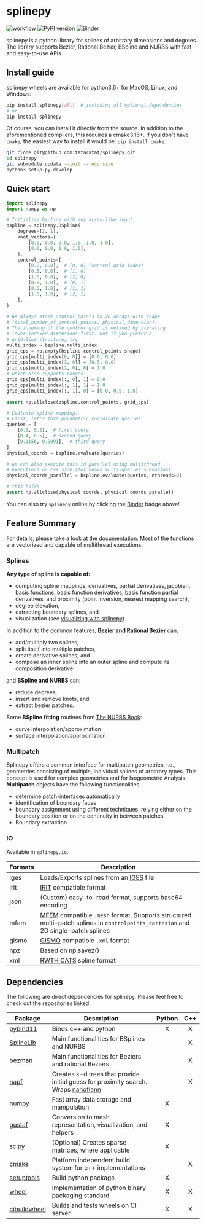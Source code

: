 # splinepy
[![workflow](https://github.com/tataratat/splinepy/actions/workflows/main.yml/badge.svg)](https://github.com/tataratat/splinepy/actions)
[![PyPI version](https://badge.fury.io/py/splinepy.svg)](https://badge.fury.io/py/splinepy)
[![Binder](https://mybinder.org/badge_logo.svg)](https://mybinder.org/v2/gh/tataratat/try-splinepy/main)

splinepy is a python library for splines of arbitrary dimensions and degrees.
The library supports Bezier, Rational Bezier, BSpline and NURBS with fast and easy-to-use APIs.

## Install guide
splinepy wheels are available for python3.6+ for MacOS, Linux, and Windows:
```bash
pip install splinepy[all]  # including all optional dependencies
# or
pip install splinepy
```


Of course, you can install it directly from the source.
In addition to the aforementioned compilers, this requires a cmake3.16+. If you don't have `cmake`, the easiest way to install it would be: `pip install cmake`.
```bash
git clone git@github.com:tataratat/splinepy.git
cd splinepy
git submodule update --init --recursive
python3 setup.py develop
```

## Quick start
```python
import splinepy
import numpy as np

# Initialize bspline with any array-like input
bspline = splinepy.BSpline(
    degrees=[2, 1],
    knot_vectors=[
        [0.0, 0.0, 0.0, 1.0, 1.0, 1.0],
        [0.0, 0.0, 1.0, 1.0],
    ],
    control_points=[
        [0.0, 0.0],  # [0, 0] (control grid index)
        [0.5, 0.0],  # [1, 0]
        [1.0, 0.0],  # [2, 0]
        [0.0, 1.0],  # [0, 1]
        [0.5, 1.0],  # [1, 1]
        [1.0, 1.0],  # [2, 1]
    ],
)

# We always store control points in 2D arrays with shape
# (total_number_of_control_points, physical_dimension).
# The indexing of the control grid is defined by iterating
# lower-indexed dimensions first. But if you prefer a
# grid-like structure, try
multi_index = bspline.multi_index
grid_cps = np.empty(bspline.control_points.shape)
grid_cps[multi_index[0, 0]] = [0.0, 0.0]
grid_cps[multi_index[1, 0]] = [0.5, 0.0]
grid_cps[multi_index[2, 0], 0] = 1.0
# which also supports ranges
grid_cps[multi_index[:, 0], 1] = 0.0
grid_cps[multi_index[:, 1], 1] = 1.0
grid_cps[multi_index[:, 1], 0] = [0.0, 0.5, 1.0]

assert np.allclose(bspline.control_points, grid_cps)

# Evaluate spline mapping.
# First, let's form parametric coordinate queries
queries = [
    [0.1, 0.2],  # first query
    [0.4, 0.5],  # second query
    [0.1156, 0.9091],  # third query
]
physical_coords = bspline.evaluate(queries)

# we can also execute this in parallel using multithread
# executions on c++ side (for heavy multi-queries scenarios)
physical_coords_parallel = bspline.evaluate(queries, nthreads=2)

# this holds
assert np.allclose(physical_coords, physical_coords_parallel)
```
You can also try `splinepy` online by clicking the [Binder](https://mybinder.org/v2/gh/tataratat/try-splinepy/main) badge above!

## Feature Summary
For details, please take a look at the [documentation](https://tataratat.github.io/splinepy).
Most of the functions are vectorized and capable of multithread executions.

### Splines
__Any type of spline is capable of:__
- computing spline mappings, derivatives, partial derivatives, jacobian, basis functions, basis function derivatives, basis function partial derivatives, and proximity (point inversion, nearest mapping search),
- degree elevation,
- extracting boundary splines, and
- visualization (see [visualizing with splinepy](docs/markdown/spline_plotting.md)).

In addition to the common features, __Bezier and Rational Bezier__ can:
- add/multiply two splines,
- split itself into multiple patches,
- create derivative splines, and
- compose an inner spline into an outer spline and compute its composition derivative

and __BSpline and NURBS__ can:
- reduce degrees,
- insert and remove knots, and
- extract bezier patches.

Some __BSpline fitting__ routines from [The NURBS Book](https://link.springer.com/book/10.1007/978-3-642-97385-7):
- curve interpolation/approximation
- surface interpolation/approximation

### Multipatch
Splinepy offers a common interface for multipatch geometries, i.e., geometries consisting of multiple, individual splines of arbitrary types. This concept is used for complex geometries and for Isogeometric Analysis. __Multipatch__ objects have the following functionalities:
 - determine patch-interfaces automatically
 - identification of boundary faces
 - boundary assignment using different techniques, relying either on the boundary position or on the continuity in between patches
 - Boundary extraction

### IO
Available in `splinepy.io`.

| Formats | Description                                                                                                                                          |
| ------- | ---------------------------------------------------------------------------------------------------------------------------------------------------- |
| iges    | Loads/Exports splines from an [IGES](https://en.wikipedia.org/wiki/IGES) file                                                                        |
| irit    | [IRIT](https://www.cs.technion.ac.il/~irit/) compatible format                                                                                       |
| json    | (Custom) easy-to-read format, supports base64 encoding                                                                                               |
| mfem    | [MFEM](https://mfem.org) compatible `.mesh` format. Supports structured multi-patch splines in `controlpoints_cartesian` and 2D single-patch splines |
| gismo   | [GISMO](https://gismo.github.io) compatible `.xml` format                                                                                            |
| npz     | Based on np.savez()                                                                                                                                  |
| xml     | [RWTH CATS](https://www.cats.rwth-aachen.de/) spline format                                                                                          |


## Dependencies
The following are direct dependencies for splinepy. Please feel free to check out the repositories linked.

| Package | Description                                             | Python | C++ |
| ------- | ------------------------------------------------------- | :----: | :---: |
| [pybind11](https://github.com/pybind/pybind11) | Binds c++ and python | X | X |
| [SplineLib](https://github.com/tataratat/SplineLib) | Main functionalities for BSplines and NURBS |    | X |
| [bezman](https://github.com/tataratat/bezman)       | Main functionalities for Beziers and rational Beziers |    | X |
| [napf](https://github.com/tataratat/napf)           | Creates k-d trees that provide initial guess for proximity search. Wraps [nanoflann](https://github.com/jlblancoc/nanoflann) |   | X |
| [numpy](https://numpy.org) | Fast array data storage and manipulation | X |   |
| [gustaf](https://github.com/tataratat/gustaf) | Conversion to mesh representation, visualization, and helpers | X |  |
| [scipy](https://scipy.org) | (Optional) Creates sparse matrices, where applicable | X |   |
| [cmake](https://cmake.org) | Platform independent build system for c++ implementations |   | X |
| [setuptools](https://setuptools.pypa.io/en/latest/) | Build python package  | X |  |
| [wheel](https://wheel.readthedocs.io/en/stable/)    | Implementation of python binary packaging standard | X | X |
| [cibuildwheel](https://cibuildwheel.readthedocs.io/en/stable/) | Builds and tests wheels on CI server | X | X |
